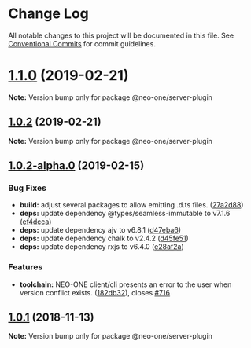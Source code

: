# Change Log

All notable changes to this project will be documented in this file.
See [Conventional Commits](https://conventionalcommits.org) for commit guidelines.

# [1.1.0](https://github.com/neo-one-suite/neo-one/compare/@neo-one/server-plugin@1.0.2...@neo-one/server-plugin@1.1.0) (2019-02-21)

**Note:** Version bump only for package @neo-one/server-plugin





## [1.0.2](https://github.com/neo-one-suite/neo-one/compare/@neo-one/server-plugin@1.0.2-alpha.0...@neo-one/server-plugin@1.0.2) (2019-02-21)

**Note:** Version bump only for package @neo-one/server-plugin





## [1.0.2-alpha.0](https://github.com/neo-one-suite/neo-one/compare/@neo-one/server-plugin@1.0.1...@neo-one/server-plugin@1.0.2-alpha.0) (2019-02-15)


### Bug Fixes

* **build:** adjust several packages to allow emitting .d.ts files. ([27a2d88](https://github.com/neo-one-suite/neo-one/commit/27a2d88))
* **deps:** update dependency @types/seamless-immutable to v7.1.6 ([ef4dcca](https://github.com/neo-one-suite/neo-one/commit/ef4dcca))
* **deps:** update dependency ajv to v6.8.1 ([d47eba6](https://github.com/neo-one-suite/neo-one/commit/d47eba6))
* **deps:** update dependency chalk to v2.4.2 ([d45fe51](https://github.com/neo-one-suite/neo-one/commit/d45fe51))
* **deps:** update dependency rxjs to v6.4.0 ([e28af2a](https://github.com/neo-one-suite/neo-one/commit/e28af2a))


### Features

* **toolchain:** NEO-ONE client/cli presents an error to the user when version conflict exists. ([182db32](https://github.com/neo-one-suite/neo-one/commit/182db32)), closes [#716](https://github.com/neo-one-suite/neo-one/issues/716)





## [1.0.1](https://github.com/neo-one-suite/neo-one/compare/@neo-one/server-plugin@1.0.0...@neo-one/server-plugin@1.0.1) (2018-11-13)

**Note:** Version bump only for package @neo-one/server-plugin
